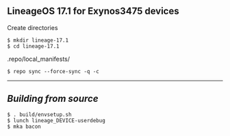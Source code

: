 LineageOS 17.1 for Exynos3475 devices
------------------------------------

Create directories

	$ mkdir lineage-17.1
	$ cd lineage-17.1
 
.repo/local_manifests/


	$ repo sync --force-sync -q -c

-------------
 
_Building from source_
---------------

	$ . build/envsetup.sh
	$ lunch lineage_DEVICE-userdebug
	$ mka bacon
